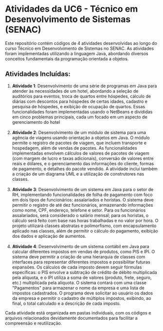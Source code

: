 # Atividades da UC6 - Técnico em Desenvolvimento de Sistemas (SENAC)

Este repositório contém códigos de 4 atividades desenvolvidas ao longo do curso Técnico em Desenvolvimento de Sistemas no SENAC. As atividades foram implementadas utilizando a linguagem Java, abordando diversos conceitos fundamentais da programação orientada a objetos.

## Atividades Incluídas:

1. **Atividade 1**: Desenvolvimento de uma série de programas em Java para atender às necessidades de um hotel, abordando a seleção de auditórios para eventos, troca de quartos entre hóspedes, cálculo de diárias com descontos para hóspedes de certas idades, cadastro e pesquisa de hóspedes, e exibição de ocupação de quartos. Essas funcionalidades foram implementadas usando o NetBeans e divididas em cinco problemas principais, cada um focado em um aspecto de gerenciamento do hotel
    <br><br>
2. **Atividade 2**: Desenvolvimento de um módulo de sistema para uma agência de viagens usando orientação a objetos em Java. O módulo permite o registro de pacotes de viagem, que incluem transporte e hospedagem, além de vendas de pacotes. As funcionalidades implementadas envolvem cálculos de valores de pacotes de viagem (com margem de lucro e taxas adicionais), conversão de valores entre reais e dólares, e o gerenciamento das informações do cliente, formas de pagamento, e detalhes do pacote vendido. A atividade inclui também a criação de um diagrama UML e a utilização de construtores nas classes.
   <br><br>
3. **Atividade 3**: Desenvolvimento de um sistema em Java para o setor de RH, implementando funcionalidades de folha de pagamento com foco em dois tipos de funcionários: assalariados e horistas. O sistema deve permitir o registro de até dez funcionários, armazenando informações como nome, CPF, endereço, telefone e setor. Para os funcionários assalariados, será considerado o salário mensal; para os horistas, o cálculo será feito com base nas horas trabalhadas e no valor por hora. O projeto utilizará classes abstratas e polimorfismo, com encapsulamento aplicado nas classes, além de permitir o cálculo do pagamento, exibição dos dados e aplicação de aumentos.
   <br><br>
4. **Atividade 4**: Desenvolvimento de um sistema contábil em Java para calcular diferentes impostos em vendas de produtos, como PIS e IPI. O sistema deve permitir a criação de uma hierarquia de classes com interfaces para representar diferentes impostos e possibilitar futuras expansões. Os cálculos de cada imposto devem seguir fórmulas específicas: o PIS envolve a subtração de crédito de débito multiplicada pela alíquota, e o IPI utiliza a soma de valores (produto, frete, seguro, etc.) multiplicada pela alíquota. O sistema contará com uma classe "Pagamentos" para armazenar o nome da empresa e uma lista de impostos cadastrados. O programa deve solicitar ao usuário os dados da empresa e permitir o cadastro de múltiplos impostos, exibindo, ao final, o total calculado e a descrição de cada imposto.

Cada atividade está organizada em pastas individuais, com os códigos e arquivos relacionados devidamente documentados para facilitar a compreensão e reutilização.
